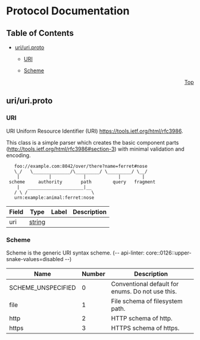 <!-- protoc-gen-doc template https://github.com/pseudomuto/protoc-gen-doc/tree/master/resources -->
# Protocol Documentation
<a name="top"/>

## Table of Contents

- [uri/uri.proto](#uri/uri.proto)
  
    - [URI](#uri.URI)
  
    - [Scheme](#uri.Scheme)
  
  




<a name="uri/uri.proto"/>
<p align="right"><a href="#top">Top</a></p>

 <!-- end services -->

## uri/uri.proto



<a name="uri.URI"/>

### URI
URI Uniform Resource Identifier (URI) https://tools.ietf.org/html/rfc3986.

This class is a simple parser which creates the basic component parts
(http://tools.ietf.org/html/rfc3986#section-3) with minimal validation
and encoding.

       foo://example.com:8042/over/there?name=ferret#nose
       \_/   \______________/\_________/ \_________/ \__/
        |           |            |            |        |
     scheme     authority       path        query   fragment
        |   _____________________|__
       / \ /                        \
       urn:example:animal:ferret:nose


| Field | Type | Label | Description |
| ----- | ---- | ----- | ----------- |
| uri | [string](#string) |  |  |





 <!-- end messages -->


<a name="uri.Scheme"/>

### Scheme
Scheme is the generic URI syntax scheme.
(-- api-linter: core::0126::upper-snake-values=disabled --)

| Name | Number | Description |
| ---- | ------ | ----------- |
| SCHEME_UNSPECIFIED | 0 | Conventional default for enums. Do not use this. |
| file | 1 | File schema of filesystem path. |
| http | 2 | HTTP schema of http. |
| https | 3 | HTTPS schema of https. |


 <!-- end enums -->

 <!-- end HasExtensions -->


